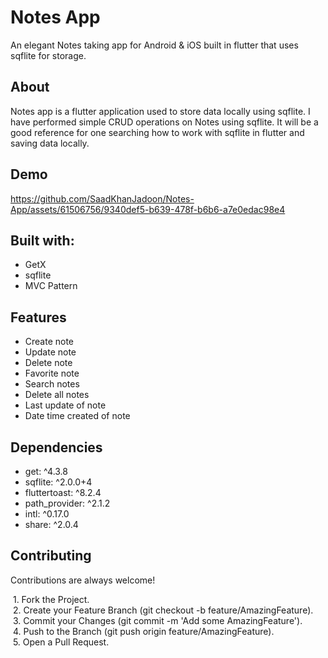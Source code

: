 # Notes App

An elegant Notes taking app for Android & iOS built in flutter that uses sqflite for storage.


## About
Notes app is a flutter application used to store data locally using sqflite. I have performed simple CRUD operations on Notes using sqflite. It will be a good reference for one searching how to work with sqflite in flutter and saving data locally.


## Demo



https://github.com/SaadKhanJadoon/Notes-App/assets/61506756/9340def5-b639-478f-b6b6-a7e0edac98e4




## Built with:

- GetX
- sqflite
- MVC Pattern

## Features

- Create note
- Update note
- Delete note
- Favorite note
- Search notes
- Delete all notes
- Last update of note
- Date time created of note


## Dependencies

- get: ^4.3.8
- sqflite: ^2.0.0+4
- fluttertoast: ^8.2.4
- path_provider: ^2.1.2
- intl: ^0.17.0
- share: ^2.0.4


## Contributing

Contributions are always welcome!

&nbsp;1. Fork the Project.  
&nbsp;2. Create your Feature Branch (git checkout -b feature/AmazingFeature).  
&nbsp;3. Commit your Changes (git commit -m 'Add some AmazingFeature').  
&nbsp;4. Push to the Branch (git push origin feature/AmazingFeature).  
&nbsp;5. Open a Pull Request.

